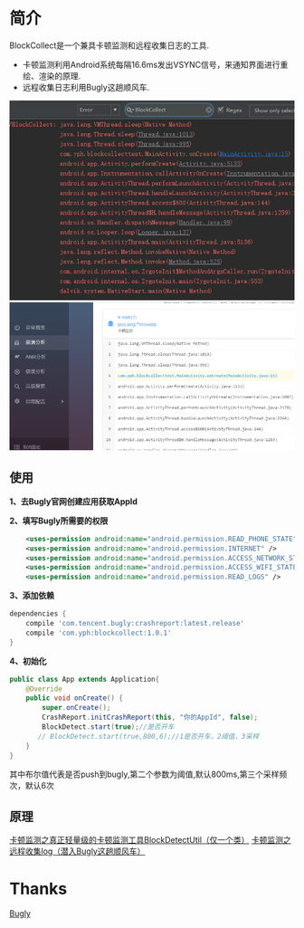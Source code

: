 简介
============

 BlockCollect是一个兼具卡顿监测和远程收集日志的工具.

 * 卡顿监测利用Android系统每隔16.6ms发出VSYNC信号，来通知界面进行重绘、渲染的原理.
 * 远程收集日志利用Bugly这趟顺风车.
 
![image](https://github.com/qq542391099/BlockCollect/blob/master/screenshot/locallog.png)
![image](https://github.com/qq542391099/BlockCollect/blob/master/screenshot/buglylog.png)

使用
--------
__1、去Bugly官网创建应用获取AppId__

__2、填写Bugly所需要的权限__
```xml
    <uses-permission android:name="android.permission.READ_PHONE_STATE" />
    <uses-permission android:name="android.permission.INTERNET" />
    <uses-permission android:name="android.permission.ACCESS_NETWORK_STATE" />
    <uses-permission android:name="android.permission.ACCESS_WIFI_STATE" />
    <uses-permission android:name="android.permission.READ_LOGS" />
```
__3、添加依赖__
```groovy
dependencies {
    compile 'com.tencent.bugly:crashreport:latest.release'
    compile 'com.yph:blockcollect:1.0.1'
}
```
__4、初始化__
```java
public class App extends Application{
    @Override
    public void onCreate() {
        super.onCreate();
        CrashReport.initCrashReport(this, "你的AppId", false);
        BlockDetect.start(true);//是否开车
       // BlockDetect.start(true,800,6);//1是否开车，2阈值，3采样
    }
}
```
其中布尔值代表是否push到bugly,第二个参数为阈值,默认800ms,第三个采样频次，默认6次


原理
--------

 [卡顿监测之真正轻量级的卡顿监测工具BlockDetectUtil（仅一个类）](http://blog.csdn.net/u012874222/article/details/79400154)
 [卡顿监测之远程收集log（潜入Bugly这趟顺风车）](http://blog.csdn.net/u012874222/article/details/79417549)

Thanks
============
 [Bugly](http://blog.csdn.net/u012874222/article/details/79400154)
 
